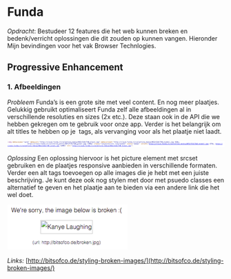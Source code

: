 # Funda

*Opdracht*: Bestudeer 12 features die het web kunnen breken en bedenk/verricht oplossingen die dit zouden op kunnen vangen. Hieronder Mijn bevindingen voor het vak Browser Technlogies.

## Progressive Enhancement

### 1. Afbeeldingen

*Probleem*
Funda’s is een grote site met veel content. En nog meer plaatjes. Gelukkig gebruikt optimaliseert Funda zelf alle afbeeldingen al in verschillende resoluties en sizes (2x etc.). Deze staan ook in de API die we hebben gekregen om te gebruik voor onze app. Verder is het belangrijk om alt titles te hebben op je <img> tags, als vervanging voor als het plaatje niet laadt.

![test](12features/Afbeeldingen/img_srcset.png)

*Oplossing*
Een oplossing hiervoor is het picture element met srcset gebruiken en de plaatjes responsive aanbieden in verschillende formaten. Verder een alt tags toevoegen op alle images die je hebt met een juiste beschrijving. Je kunt deze ook nog stylen met door met psuedo classes een alternatief te geven en het plaatje aan te bieden via een andere link die het wel doet.

![test](12features/Afbeeldingen/img_alt.png)

*Links:* [http://bitsofco.de/styling-broken-images/](http://bitsofco.de/styling-broken-images/)


